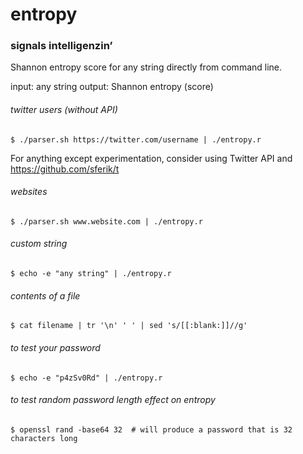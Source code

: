 # entropy
### signals intelligenzin’

Shannon entropy score for any string directly from command line.

input: any string
output: Shannon entropy (score)

###### twitter users (without API)

    $ ./parser.sh https://twitter.com/username | ./entropy.r
    
For anything except experimentation, consider using Twitter API and https://github.com/sferik/t
    
###### websites

    $ ./parser.sh www.website.com | ./entropy.r
    
    
###### custom string

    $ echo -e "any string" | ./entropy.r
    
    
###### contents of a file

    $ cat filename | tr '\n' ' ' | sed 's/[[:blank:]]//g'
    
    
###### to test your password

    $ echo -e "p4zSv0Rd" | ./entropy.r
    
    
###### to test random password length effect on entropy

    $ openssl rand -base64 32  # will produce a password that is 32 characters long 
    

